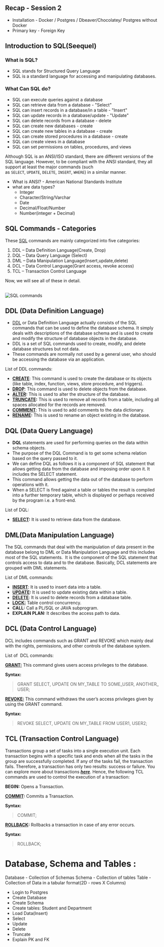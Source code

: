 ## Recap - Session 2
- Installation - Docker / Postgres / Dbeaver/Chocolatey/ Postgres without Docker
- Primary key - Foreign Key
## Introduction to SQL(Seequel)
 ### What is SQL?
- SQL stands for Structured Query Language
- SQL is a standard language for accessing and manipulating databases.
### What Can SQL do?
- SQL can execute queries against a database
- SQL can retrieve data from a database - "Select"
- SQL can insert records in a database/in a table - "Insert"
- SQL can update records in a database/update - "Update"
- SQL can delete records from a database - delete
- SQL can create new databases - create
- SQL can create new tables in a database - create
- SQL can create stored procedures in a database - create
- SQL can create views in a database
- SQL can set permissions on tables, procedures, and views

Although SQL is an ANSI/ISO standard, there are different versions of the SQL language. However, to be compliant with the ANSI standard, they all support at least the major commands (such as `SELECT`, `UPDATE`, `DELETE`, `INSERT`, `WHERE`) in a similar manner.
 - What is ANSI? - American National Standards Institute
 - what are data types?
	 -  Integer
	 - Character/String/Varchar
	 - Date
	 - Decimal/Float/Number
	 - Number(integer + Decimal)
##  SQL Commands - Categories

These [SQL](https://www.geeksforgeeks.org/sql-concepts-and-queries/) commands are mainly categorized into five categories: 

1. DDL – Data Definition Language(Create, Drop)
2. DQL – Data Query Language (Select)
3. DML – Data Manipulation Language(Insert,update,delete)
4. DCL – Data Control Language(Grant access, revoke access)
5. TCL – Transaction Control Language

Now, we will see all of these in detail.  
 

![SQL commands](https://media.geeksforgeeks.org/wp-content/uploads/20210920153429/new.png)

## ****DDL (Data Definition Language)****

- [DDL](https://www.geeksforgeeks.org/features-of-structured-query-language-sql/) or Data Definition Language actually consists of the SQL commands that can be used to define the database schema. It simply deals with descriptions of the database schema and is used to create and modify the structure of database objects in the database. 
- DDL is a set of SQL commands used to create, modify, and delete database structures but not data. 
- These commands are normally not used by a general user, who should be accessing the database via an application.

List of DDL commands: 

- [****CREATE****](https://www.geeksforgeeks.org/sql-create/): This command is used to create the database or its objects (like table, index, function, views, store procedure, and triggers).
- [****DROP****](https://www.geeksforgeeks.org/sql-drop-truncate/): This command is used to delete objects from the database.
- [****ALTER****](https://www.geeksforgeeks.org/sql-alter-add-drop-modify/)****:**** This is used to alter the structure of the database.
- [****TRUNCATE****](https://www.geeksforgeeks.org/sql-drop-truncate/)****:**** This is used to remove all records from a table, including all spaces allocated for the records are removed.
- [****COMMENT****](https://www.geeksforgeeks.org/sql-comments/): This is used to add comments to the data dictionary.
- [****RENAME****](https://www.geeksforgeeks.org/sql-alter-rename/)****:**** This is used to rename an object existing in the database.

## ****DQL (Data Query Language)****

- ****DQL**** statements are used for performing queries on the data within schema objects.
- The purpose of the DQL Command is to get some schema relation based on the query passed to it.
- We can define DQL as follows it is a component of SQL statement that allows getting data from the database and imposing order upon it. It includes the SELECT statement.
- This command allows getting the data out of the database to perform operations with it.
- When a SELECT is fired against a table or tables the result is compiled into a further temporary table, which is displayed or perhaps received by the program i.e. a front-end.

List of DQL: 

- [****SELECT****](https://www.geeksforgeeks.org/sql-select-clause/)****:**** It is used to retrieve data from the database.

## ****DML(Data Manipulation Language)****

The SQL commands that deal with the manipulation of data present in the database belong to DML or Data Manipulation Language and this includes most of the SQL statements. 
It is the component of the SQL statement that controls access to data and to the database.
Basically, DCL statements are grouped with DML statements.

List of DML commands: 

- [****INSERT****](https://www.geeksforgeeks.org/sql-insert-statement/): It is used to insert data into a table.
- [****UPDATE****](https://www.geeksforgeeks.org/sql-update-statement/)****:**** It is used to update existing data within a table.
- [****DELETE****](https://www.geeksforgeeks.org/sql-delete-statement/): It is used to delete records from a database table.
- [****LOCK:****](https://www.geeksforgeeks.org/sql-lock-table/) Table control concurrency.
- ****CALL:**** Call a PL/SQL or JAVA subprogram.
- ****EXPLAIN PLAN:**** It describes the access path to data.

## ****DCL (Data Control Language)****

DCL includes commands such as GRANT and REVOKE which mainly deal with the rights, permissions, and other controls of the database system. 

List of  DCL commands: 

[****GRANT:****](https://www.geeksforgeeks.org/mysql-grant-revoke-privileges/) This command gives users access privileges to the database.

****Syntax:****

> GRANT SELECT, UPDATE ON MY_TABLE TO SOME_USER, ANOTHER_USER;  

[****REVOKE:****](https://www.geeksforgeeks.org/difference-between-grant-and-revoke/) This command withdraws the user’s access privileges given by using the GRANT command.

****Syntax:****

> REVOKE SELECT, UPDATE ON MY_TABLE FROM USER1, USER2;  

## ****TCL (Transaction Control Language)****

Transactions group a set of tasks into a single execution unit. Each transaction begins with a specific task and ends when all the tasks in the group are successfully completed. If any of the tasks fail, the transaction fails. Therefore, a transaction has only two results: success or failure. You can explore more about transactions [_****here****_](https://www.geeksforgeeks.org/sql-transactions/). Hence, the following TCL commands are used to control the execution of a transaction: 

****BEGIN:**** Opens a Transaction.

[****COMMIT****](https://www.geeksforgeeks.org/sql-transactions/)****:**** Commits a Transaction.

****Syntax:****

> COMMIT;  

[****ROLLBACK****](https://www.geeksforgeeks.org/sql-transactions/)****:**** Rollbacks a transaction in case of any error occurs.

****Syntax:****

> ROLLBACK;

# Database, Schema and Tables :
Database - Collection of Schemas
Schema - Collection of tables
Table - Collection of Data in a tabular format(2D - rows X Columns)
 - Login to Postgres
 - Create Database 
 - Create Schema
 - Create tables: Student and Department
 - Load Data(Insert)
 - Select
 - Update 
 - Delete
 - Truncate
 - Explain PK and FK
